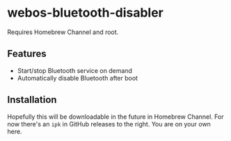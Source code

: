 webos-bluetooth-disabler
==================

Requires Homebrew Channel and root.

Features
--------

* Start/stop Bluetooth service on demand
* Automatically disable Bluetooth after boot

Installation
------------
Hopefully this will be downloadable in the future in Homebrew Channel.
For now there's an `ipk` in GitHub releases to the right. You are on your own here.